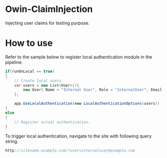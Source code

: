 # Owin-ClaimInjection
Injecting user claims for testing purpose.

# How to use

Refer to the sample below to register local authentication module in the pipeline.
``` csharp
if(runOnLocal == true)
{
    // Create local users.
    var users = new List<User>(){
        new User{ Name = "Internal User", Role = "InternalUser", Email = "internaluser@example.com" }
    };

    app.UseLocalAuthentication(new LocalAuthenticationOptions(users))
}
else
{
    // Register actual authentication.
}

```

To trigger local authentication, navigate to the site with following query string.

``` csharp
http://sitename.example.com/?user=internaluser@example.com

```